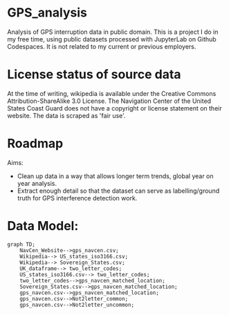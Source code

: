 # GPS_analysis
Analysis of GPS interruption data in public domain. This is a project I do in my free time, using public datasets processed with JupyterLab on Github Codespaces. It is not related to my current or previous employers.

# License status of source data
At the time of writing, wikipedia is available under the Creative Commons Attribution-ShareAlike 3.0 License. The Navigation Center of the United States Coast Guard does not have a copyright or license statement on their website. The data is scraped as 'fair use'.

# Roadmap
Aims:
- Clean up data in a way that allows longer term trends, global year on year analysis.
- Extract enough detail so that the dataset can serve as labelling/ground truth for GPS interference detection work.  

# Data Model:  
```mermaid
graph TD;
    NavCen_Website-->gps_navcen.csv;
    Wikipedia--> US_states_iso3166.csv;
    Wikipedia--> Sovereign_States.csv;
    UK_dataframe--> two_letter_codes;
    US_states_iso3166.csv--> two_letter_codes;
    two_letter_codes-->gps_navcen_matched_location;
    Sovereign_States.csv-->gps_navcen_matched_location;
    gps_navcen.csv-->gps_navcen_matched_location;
    gps_navcen.csv-->Not2letter_common;
    gps_navcen.csv-->Not2letter_uncommon;
 ```

